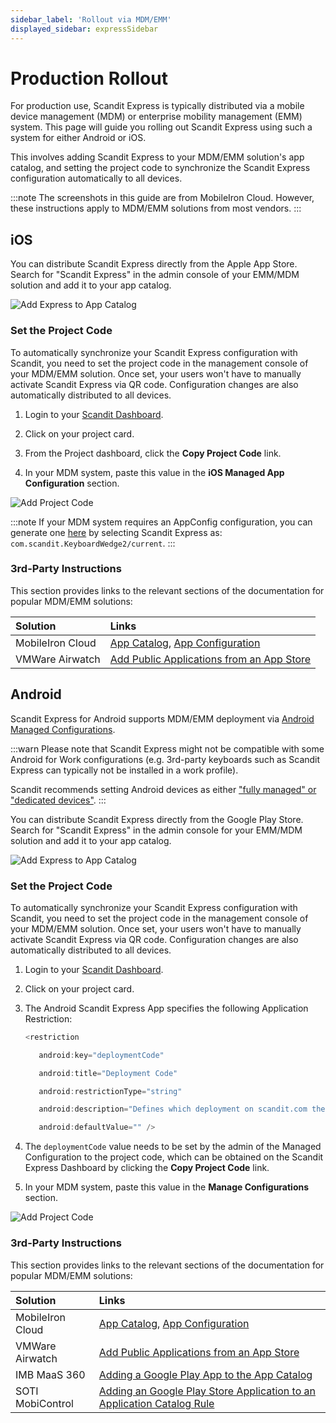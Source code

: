 ```yaml
---
sidebar_label: 'Rollout via MDM/EMM'
displayed_sidebar: expressSidebar
---
```


# Production Rollout

For production use, Scandit Express is typically distributed via a mobile device management (MDM) or enterprise mobility management (EMM) system. This page will guide you rolling out Scandit Express using such a system for either Android or iOS.

This involves adding Scandit Express to your MDM/EMM solution's app catalog, and setting the project code to synchronize the Scandit Express configuration automatically to all devices.

:::note
The screenshots in this guide are from MobileIron Cloud. However, these instructions apply to MDM/EMM solutions from most vendors.
:::

## iOS

You can distribute Scandit Express directly from the Apple App Store. Search for "Scandit Express" in the admin console of your EMM/MDM solution and add it to your app catalog.

![Add Express to App Catalog](/img/express/rollout_ios_1.png)

### Set the Project Code

To automatically synchronize your Scandit Express configuration with Scandit, you need to set the project code in the management console of your MDM/EMM solution. Once set, your users won't have to manually activate Scandit Express via QR code. Configuration changes are also automatically distributed to all devices.

1. Login to your [Scandit Dashboard](https://ssl.scandit.com/).

2. Click on your project card.

3. From the Project dashboard, click the **Copy Project Code** link.

4. In your MDM system, paste this value in the **iOS Managed App Configuration** section.

![Add Project Code](/img/express/rollout_ios_2.png)

:::note
If your MDM system requires an AppConfig configuration, you can generate one [here](https://appconfig.jamfresearch.com/generator) by selecting Scandit Express as: `com.scandit.KeyboardWedge2/current`.
:::

### 3rd-Party Instructions

This section provides links to the relevant sections of the documentation for popular MDM/EMM solutions:

| Solution | Links |
|:---------|:------|
| MobileIron Cloud | [App Catalog](http://mi.extendedhelp.mobileiron.com/45/all/en/desktop/App_Catalog.htm), [App Configuration](http://mi.extendedhelp.mobileiron.com/45/all/en/desktop/App_Configuration.htm) |
| VMWare Airwatch | [Add Public Applications from an App Store](https://docs.vmware.com/en/VMware-AirWatch/9.1/vmware-airwatch-guides-91/GUID-AW91-Config_Public_Apps_WS1.html) |

## Android

Scandit Express for Android supports MDM/EMM deployment via [Android Managed Configurations](https://developer.android.com/work/managed-configurations).

:::warn
Please note that Scandit Express might not be compatible with some Android for Work configurations (e.g. 3rd-party keyboards such as Scandit Express can typically not be installed in a work profile).

Scandit recommends setting Android devices as either ["fully managed" or "dedicated devices"](https://support.google.com/work/android/answer/7218437?hl=en&ref_topic=6151012).
:::

You can distribute Scandit Express directly from the Google Play Store. Search for "Scandit Express" in the admin console for your EMM/MDM solution and add it to your app catalog.

![Add Express to App Catalog](/img/express/rollout_android_1.png)

### Set the Project Code

To automatically synchronize your Scandit Express configuration with Scandit, you need to set the project code in the management console of your MDM/EMM solution. Once set, your users won't have to manually activate Scandit Express via QR code. Configuration changes are also automatically distributed to all devices.

1. Login to your [Scandit Dashboard](https://ssl.scandit.com/).

2. Click on your project card.

3. The Android Scandit Express App specifies the following Application Restriction:
    ```java
    <restriction

       android:key="deploymentCode"

       android:title="Deployment Code"

       android:restrictionType="string"

       android:description="Defines which deployment on scandit.com the installed Scandit Express fetches its configuration and license from."

       android:defaultValue="" />
    ```

4. The `deploymentCode` value needs to be set by the admin of the Managed Configuration to the project code, which can be obtained on the Scandit Express Dashboard by clicking the **Copy Project Code** link.

5. In your MDM system, paste this value in the **Manage Configurations** section.

![Add Project Code](/img/express/rollout_android_2.png)

### 3rd-Party Instructions

This section provides links to the relevant sections of the documentation for popular MDM/EMM solutions:

| Solution | Links |
|:---------|:------|
| MobileIron Cloud | [App Catalog](http://mi.extendedhelp.mobileiron.com/45/all/en/desktop/App_Catalog.htm), [App Configuration](http://mi.extendedhelp.mobileiron.com/45/all/en/desktop/App_Configuration.htm) |
| VMWare Airwatch | [Add Public Applications from an App Store](https://docs.vmware.com/en/VMware-AirWatch/9.1/vmware-airwatch-guides-91/GUID-AW91-Config_Public_Apps_WS1.html) |
| IMB MaaS 360 | [Adding a Google Play App to the App Catalog](https://www.ibm.com/support/knowledgecenter/en/SS8H2S/com.ibm.mc.doc/pag_source/tasks/pag_apps_add_google_play.htm) |
| SOTI MobiControl | [Adding an Google Play Store Application to an Application Catalog Rule](http://www.soti.net/mc/help/v13/en/Content/Web/Rules/Plus/Plus_Web_ApplicationCatalog.htm#Play_Store_Apps) |